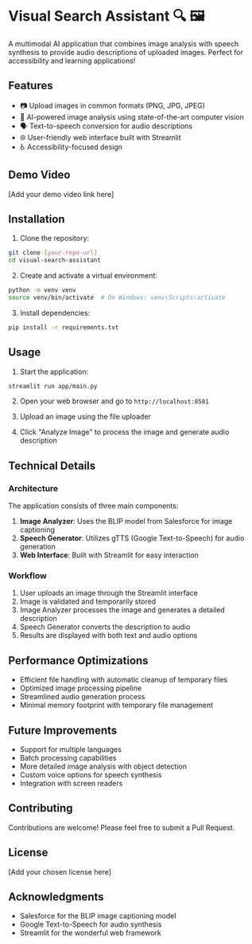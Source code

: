 # Visual Search Assistant 🔍 🖼️

A multimodal AI application that combines image analysis with speech synthesis to provide audio descriptions of uploaded images. Perfect for accessibility and learning applications!

## Features

- 📷 Upload images in common formats (PNG, JPG, JPEG)
- 🤖 AI-powered image analysis using state-of-the-art computer vision
- 🗣️ Text-to-speech conversion for audio descriptions
- 🌐 User-friendly web interface built with Streamlit
- ♿ Accessibility-focused design

## Demo Video

[Add your demo video link here]

## Installation

1. Clone the repository:
```bash
git clone [your-repo-url]
cd visual-search-assistant
```

2. Create and activate a virtual environment:
```bash
python -m venv venv
source venv/bin/activate  # On Windows: venv\Scripts\activate
```

3. Install dependencies:
```bash
pip install -r requirements.txt
```

## Usage

1. Start the application:
```bash
streamlit run app/main.py
```

2. Open your web browser and go to `http://localhost:8501`

3. Upload an image using the file uploader

4. Click "Analyze Image" to process the image and generate audio description

## Technical Details

### Architecture

The application consists of three main components:

1. **Image Analyzer**: Uses the BLIP model from Salesforce for image captioning
2. **Speech Generator**: Utilizes gTTS (Google Text-to-Speech) for audio generation
3. **Web Interface**: Built with Streamlit for easy interaction

### Workflow

1. User uploads an image through the Streamlit interface
2. Image is validated and temporarily stored
3. Image Analyzer processes the image and generates a detailed description
4. Speech Generator converts the description to audio
5. Results are displayed with both text and audio options

## Performance Optimizations

- Efficient file handling with automatic cleanup of temporary files
- Optimized image processing pipeline
- Streamlined audio generation process
- Minimal memory footprint with temporary file management

## Future Improvements

- Support for multiple languages
- Batch processing capabilities
- More detailed image analysis with object detection
- Custom voice options for speech synthesis
- Integration with screen readers

## Contributing

Contributions are welcome! Please feel free to submit a Pull Request.

## License

[Add your chosen license here]

## Acknowledgments

- Salesforce for the BLIP image captioning model
- Google Text-to-Speech for audio synthesis
- Streamlit for the wonderful web framework